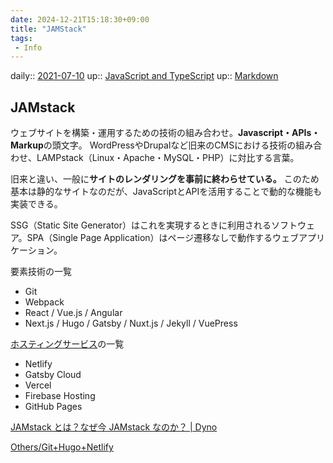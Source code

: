 ```yaml
---
date: 2024-12-21T15:18:30+09:00
title: "JAMStack"
tags:
 - Info
---
```


daily:: [2021-07-10](/Daily_Note/2021-07-10.md)
up:: [JavaScript and TypeScript](Bar/Program/JavaScript%20and%20TypeScript.md)
up:: [Markdown](Bar/Program/Markdown.md)

## JAMstack
ウェブサイトを構築・運用するための技術の組み合わせ。**Javascript・APIs・Markup**の頭文字。
WordPressやDrupalなど旧来のCMSにおける技術の組み合わせ、LAMPstack（Linux・Apache・MySQL・PHP）に対比する言葉。

旧来と違い、一般に**サイトのレンダリングを事前に終わらせている。** このため基本は静的なサイトなのだが、JavaScriptとAPIを活用することで動的な機能も実装できる。

SSG（Static Site Generator）はこれを実現するときに利用されるソフトウェア。SPA（Single Page Application）はページ遷移なしで動作するウェブアプリケーション。

要素技術の一覧
-   Git
-   Webpack
-   React / Vue.js / Angular
-   Next.js / Hugo / Gatsby / Nuxt.js / Jekyll / VuePress

[ホスティングサービス](Main/Hosting%20Service.md)の一覧
-   Netlify
-   Gatsby Cloud
-   Vercel
-   Firebase Hosting
-   GitHub Pages

[JAMstack とは？なぜ今 JAMstack なのか？ \| Dyno](https://dyno.design/articles/what-is-jamstack/)

[Others/Git+Hugo+Netlify](Others/Git+Hugo+Netlify.md)